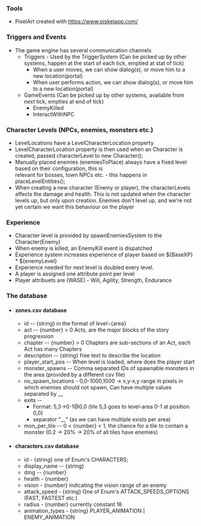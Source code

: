 
### Tools
- PixelArt created with https://www.piskelapp.com/

### Triggers and Events 

- The game engine has several communication channels
    - Triggers - Used by the TriggerSystem (Can be picked up by other systems, happen at the start of each tick, emptied at stat of tick)
        - When a user moves, we can show dialog(s), or move him to a new location(portal)
        - When user performs action, we can show dialog(s), or move him to a new location(portal)
    - GameEvents (Can be picked up by other systems, available from next tick, empties at end of tick)
        - EnemyKilled
        - InteractWithNPC 


    

### Character Levels (NPCs, enemies, monsters etc.)
- LevelLocations have a LevelCharacterLocation property
- LevelCharacterLocation property is then used when an Character is created, passed characterLevel to new Character();
- Manually placed enemies (enemiesToPlace) always have a fixed level based on their configuration, this is  
  relevant for bosses, town NPCs etc. - this happens in placeLevelEntities();
- When creating a new character (Enemy or player), the characterLevels affects the damage and health.
  This is not updated when the character levels up, but only upon creation.
  Enemies don't level up, and we're not yet certain we want this behaviour on the player

### Experience
- Character level is provided by spawnEnemiesSystem to the Character(Enemy)
- When enemy is killed, an EnemyKill event is dispatched
- Experience system increases experience of player based on ${BaseXP} * ${enemyLevel}
- Experience needed for next level is doubled every level.
- A player is assigned one attribute point per level
- Player attribuets are (WASE) - Will, Agility, Strength, Endurance


### The database

- #### zones.csv database 
    - id -- {string} in the format of ${level}-${area}
    - act -- {number} > 0 Acts, are the major blocks of the story progression
    - chapter -- {number} > 0 Chapters are sub-sections of an Act, each Act has many Chapters
    - description -- {string} free text to describe the location 
    - player_start_pos -- When level is loaded, where does the player start 
    - monster_spawns -- Comma separated IDs of spawnable monsters in the area (provided by a different csv file)
    - no_spawn_locations - 0,0-1000,1000 -> x,y-x,y range in pixels in which enemies should not spawn, 
                           Can have multiple values separated by __ 
    - exits -- 
        - Format: 5,3->0-1@0,0 (tile 5,3 goes to level-area 0-1 at position 0,0)
        - separator "__" (as we can have multiple exists per area)
    - mon_per_tile -- 0 < {number} < 1, the chance for a tile to contain a monster (0.2 -> 20% -> 20% of all tiles have enemies)

- #### characters.csv database 
    - id - {string} one of Enum's CHARACTERS;
    - display_name -- {string}
    - dmg -- {number}
    - health - {number} 
    - vision - {number} indicating the vision range of an enemy 
    - attack_speed - {string} One of Enum's ATTACK_SPEEDS_OPTIONS (FAST, FASTEST etc.)
    - radius - {number} currently constant 16 
    - animation_types - {string} PLAYER_ANIMATION | ENEMY_ANIMATION
        
